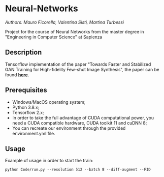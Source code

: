 # Neural-Networks
*Authors: Mauro Ficorella, Valentina Sisti, Martina Turbessi*

Project for the course of Neural Networks from the master degree in "Engineering in Computer Science" at Sapienza

## Description

Tensorflow implementation of the paper "Towards Faster and Stabilized GAN Training for High-fidelity Few-shot Image Synthesis", the paper can be found [**here**](https://arxiv.org/pdf/2101.04775v1.pdf).

## Prerequisites
* Windows/MacOS operating system;
* Python 3.8.x;
* Tensorflow 2.x;  
* In order to take the full advantage of CUDA computational power, you need a CUDA compatible hardware, CUDA toolkit 11 and cuDNN 8;
* You can recreate our environment through the provided environment.yml file.

## Usage
Example of usage in order to start the train:

`python Code/run.py --resolution 512 --batch 8 --diff-augment --FID`



